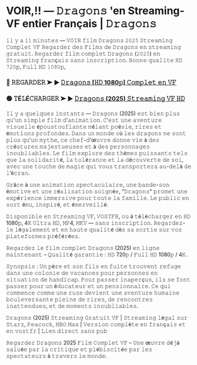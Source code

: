 # VOIR,!! — 𝙳𝚛𝚊𝚐𝚘𝚗𝚜 'en Streaming-VF entier Français | 𝙳𝚛𝚊𝚐𝚘𝚗𝚜

𝚒𝚕 𝚢 𝚊 𝟷𝟷 𝚖𝚒𝚗𝚞𝚝𝚎𝚜 — 𝚅𝙾𝙸𝚁 𝚏𝚒𝚕𝚖 𝙳𝚛𝚊𝚐𝚘𝚗𝚜 𝟸𝟶𝟸𝟻 𝚂𝚝𝚛𝚎𝚊𝚖𝚒𝚗𝚐 𝙲𝚘𝚖𝚙𝚕𝚎𝚝 𝚅𝙵 𝚁𝚎𝚐𝚊𝚛𝚍𝚎𝚛 𝚍𝚎𝚜 𝙵𝚒𝚕𝚖𝚜 𝚍𝚎 𝙳𝚛𝚊𝚐𝚘𝚗𝚜 𝚎𝚗 𝚜𝚝𝚛𝚎𝚊𝚖𝚒𝚗𝚐 𝚐𝚛𝚊𝚝𝚞𝚒𝚝. 𝚁𝚎𝚐𝚊𝚛𝚍𝚎𝚛 𝚏𝚒𝚕𝚖 𝚌𝚘𝚖𝚙𝚕𝚎𝚝 𝙳𝚛𝚊𝚐𝚘𝚗𝚜 (𝟸𝟶𝟸𝟻) 𝚎𝚗 𝚂𝚝𝚛𝚎𝚊𝚖𝚒𝚗𝚐 𝚏𝚛𝚊𝚗ç𝚊𝚒𝚜 𝚜𝚊𝚗𝚜 𝚒𝚗𝚜𝚌𝚛𝚒𝚙𝚝𝚒𝚘𝚗. 𝙱𝚘𝚗𝚗𝚎 𝚚𝚞𝚊𝚕𝚒𝚝𝚎 𝙷𝙳 𝟽𝟸𝟶𝚙, 𝙵𝚞𝚕𝚕 𝙷𝙳 𝟷𝟶𝟾𝟶𝚙,

### 🔴 𝚁𝙴𝙶𝙰𝚁𝙳𝙴𝚁 ➤ ▶️ [𝙳𝚛𝚊𝚐𝚘𝚗𝚜 [𝙷𝙳 1080𝚙] 𝙲𝚘𝚖𝚙𝚕𝚎𝚝 𝚎𝚗 𝚅𝙵](https://tinyurl.com/3c4dtjtz) 

### 🟢 𝚃É𝙻É𝙲𝙷𝙰𝚁𝙶𝙴𝚁 ➤ ▶️ [𝙳𝚛𝚊𝚐𝚘𝚗𝚜 (2025) 𝚂𝚝𝚛𝚎𝚊𝚖𝚒𝚗𝚐 𝚅𝙵 𝙷𝙳](https://tinyurl.com/3c4dtjtz)

𝙸𝚕 𝚢 𝚊 𝚚𝚞𝚎𝚕𝚚𝚞𝚎𝚜 𝚒𝚗𝚜𝚝𝚊𝚗𝚝𝚜 — 𝙳𝚛𝚊𝚐𝚘𝚗𝚜 (2025) 𝚎𝚜𝚝 𝚋𝚒𝚎𝚗 𝚙𝚕𝚞𝚜 𝚚𝚞’𝚞𝚗 𝚜𝚒𝚖𝚙𝚕𝚎 𝚏𝚒𝚕𝚖 𝚍’𝚊𝚗𝚒𝚖𝚊𝚝𝚒𝚘𝚗. 𝙲’𝚎𝚜𝚝 𝚞𝚗𝚎 𝚊𝚟𝚎𝚗𝚝𝚞𝚛𝚎 𝚟𝚒𝚜𝚞𝚎𝚕𝚕𝚎 é𝚙𝚘𝚞𝚜𝚝𝚘𝚞𝚏𝚕𝚊𝚗𝚝𝚎 𝚖ê𝚕𝚊𝚗𝚝 𝚙𝚘é𝚜𝚒𝚎, 𝚛𝚒𝚛𝚎𝚜 𝚎𝚝 é𝚖𝚘𝚝𝚒𝚘𝚗𝚜 𝚙𝚛𝚘𝚏𝚘𝚗𝚍𝚎𝚜. 𝙳𝚊𝚗𝚜 𝚞𝚗 𝚖𝚘𝚗𝚍𝚎 𝚘ù 𝚕𝚎𝚜 𝚍𝚛𝚊𝚐𝚘𝚗𝚜 𝚗𝚎 𝚜𝚘𝚗𝚝 𝚙𝚕𝚞𝚜 𝚚𝚞’𝚞𝚗 𝚖𝚢𝚝𝚑𝚎, 𝚌𝚎 𝚌𝚑𝚎𝚏-𝚍'œ𝚞𝚟𝚛𝚎 𝚍𝚘𝚗𝚗𝚎 𝚟𝚒𝚎 à 𝚍𝚎𝚜 𝚌𝚛é𝚊𝚝𝚞𝚛𝚎𝚜 𝚖𝚊𝚓𝚎𝚜𝚝𝚞𝚎𝚞𝚜𝚎𝚜 𝚎𝚝 à 𝚍𝚎𝚜 𝚙𝚎𝚛𝚜𝚘𝚗𝚗𝚊𝚐𝚎𝚜 𝚒𝚗𝚘𝚞𝚋𝚕𝚒𝚊𝚋𝚕𝚎𝚜. 𝙻𝚎 𝚏𝚒𝚕𝚖 𝚎𝚡𝚙𝚕𝚘𝚛𝚎 𝚍𝚎𝚜 𝚝𝚑è𝚖𝚎𝚜 𝚙𝚞𝚒𝚜𝚜𝚊𝚗𝚝𝚜 𝚝𝚎𝚕𝚜 𝚚𝚞𝚎 𝚕𝚊 𝚜𝚘𝚕𝚒𝚍𝚊𝚛𝚒𝚝é, 𝚕𝚊 𝚝𝚘𝚕é𝚛𝚊𝚗𝚌𝚎 𝚎𝚝 𝚕𝚊 𝚍é𝚌𝚘𝚞𝚟𝚎𝚛𝚝𝚎 𝚍𝚎 𝚜𝚘𝚒, 𝚊𝚟𝚎𝚌 𝚞𝚗𝚎 𝚝𝚘𝚞𝚌𝚑𝚎 𝚍𝚎 𝚖𝚊𝚐𝚒𝚎 𝚚𝚞𝚒 𝚟𝚘𝚞𝚜 𝚝𝚛𝚊𝚗𝚜𝚙𝚘𝚛𝚝𝚎𝚛𝚊 𝚊𝚞-𝚍𝚎𝚕à 𝚍𝚎 𝚕’é𝚌𝚛𝚊𝚗.

𝙶𝚛â𝚌𝚎 à 𝚞𝚗𝚎 𝚊𝚗𝚒𝚖𝚊𝚝𝚒𝚘𝚗 𝚜𝚙𝚎𝚌𝚝𝚊𝚌𝚞𝚕𝚊𝚒𝚛𝚎, 𝚞𝚗𝚎 𝚋𝚊𝚗𝚍𝚎-𝚜𝚘𝚗 é𝚖𝚘𝚝𝚒𝚟𝚎 𝚎𝚝 𝚞𝚗𝚎 𝚛é𝚊𝚕𝚒𝚜𝚊𝚝𝚒𝚘𝚗 𝚜𝚘𝚒𝚐𝚗é𝚎, "𝙳𝚛𝚊𝚐𝚘𝚗𝚜" 𝚙𝚛𝚘𝚖𝚎𝚝 𝚞𝚗𝚎 𝚎𝚡𝚙é𝚛𝚒𝚎𝚗𝚌𝚎 𝚒𝚖𝚖𝚎𝚛𝚜𝚒𝚟𝚎 𝚙𝚘𝚞𝚛 𝚝𝚘𝚞𝚝𝚎 𝚕𝚊 𝚏𝚊𝚖𝚒𝚕𝚕𝚎. 𝙻𝚎 𝚙𝚞𝚋𝚕𝚒𝚌 𝚎𝚗 𝚜𝚘𝚛𝚝 é𝚖𝚞, 𝚒𝚗𝚜𝚙𝚒𝚛é, 𝚎𝚝 é𝚖𝚎𝚛𝚟𝚎𝚒𝚕𝚕é.  

𝙳𝚒𝚜𝚙𝚘𝚗𝚒𝚋𝚕𝚎 𝚎𝚗 𝚂𝚝𝚛𝚎𝚊𝚖𝚒𝚗𝚐 𝚅𝙵, 𝚅𝙾𝚂𝚃𝙵𝚁, 𝚘𝚞 à 𝚝é𝚕é𝚌𝚑𝚊𝚛𝚐𝚎𝚛 𝚎𝚗 𝙷𝙳 1080𝚙, 4𝙺 𝚄𝚕𝚝𝚛𝚊 𝙷𝙳, 𝙼𝙿4, 𝙼𝙺𝚅 — 𝚜𝚊𝚗𝚜 𝚒𝚗𝚜𝚌𝚛𝚒𝚙𝚝𝚒𝚘𝚗. 𝚁𝚎𝚐𝚊𝚛𝚍𝚎𝚣-𝚕𝚎 𝚕é𝚐𝚊𝚕𝚎𝚖𝚎𝚗𝚝 𝚎𝚝 𝚎𝚗 𝚑𝚊𝚞𝚝𝚎 𝚚𝚞𝚊𝚕𝚒𝚝é 𝚍è𝚜 𝚜𝚊 𝚜𝚘𝚛𝚝𝚒𝚎 𝚜𝚞𝚛 𝚟𝚘𝚜 𝚙𝚕𝚊𝚝𝚎𝚏𝚘𝚛𝚖𝚎𝚜 𝚙𝚛é𝚏é𝚛é𝚎𝚜.  

𝚁𝚎𝚐𝚊𝚛𝚍𝚎𝚣 𝚕𝚎 𝚏𝚒𝚕𝚖 𝚌𝚘𝚖𝚙𝚕𝚎𝚝 𝙳𝚛𝚊𝚐𝚘𝚗𝚜 (2025) 𝚎𝚗 𝚕𝚒𝚐𝚗𝚎 𝚖𝚊𝚒𝚗𝚝𝚎𝚗𝚊𝚗𝚝 – 𝚀𝚞𝚊𝚕𝚒𝚝é 𝚐𝚊𝚛𝚊𝚗𝚝𝚒𝚎 : 𝙷𝙳 720𝚙 / 𝙵𝚞𝚕𝚕 𝙷𝙳 1080𝚙 / 4𝙺.

𝚂𝚢𝚗𝚘𝚙𝚜𝚒𝚜 : 𝚄𝚗 𝚙è𝚛𝚎 𝚎𝚝 𝚜𝚘𝚗 𝚏𝚒𝚕𝚜 𝚎𝚗 𝚏𝚞𝚒𝚝𝚎 𝚝𝚛𝚘𝚞𝚟𝚎𝚗𝚝 𝚛𝚎𝚏𝚞𝚐𝚎 𝚍𝚊𝚗𝚜 𝚞𝚗𝚎 𝚌𝚘𝚕𝚘𝚗𝚒𝚎 𝚍𝚎 𝚟𝚊𝚌𝚊𝚗𝚌𝚎𝚜 𝚙𝚘𝚞𝚛 𝚙𝚎𝚛𝚜𝚘𝚗𝚗𝚎𝚜 𝚎𝚗 𝚜𝚒𝚝𝚞𝚊𝚝𝚒𝚘𝚗 𝚍𝚎 𝚑𝚊𝚗𝚍𝚒𝚌𝚊𝚙. 𝙿𝚘𝚞𝚛 𝚙𝚊𝚜𝚜𝚎𝚛 𝚒𝚗𝚊𝚙𝚎𝚛ç𝚞𝚜, 𝚒𝚕𝚜 𝚜𝚎 𝚏𝚘𝚗𝚝 𝚙𝚊𝚜𝚜𝚎𝚛 𝚙𝚘𝚞𝚛 𝚞𝚗 é𝚍𝚞𝚌𝚊𝚝𝚎𝚞𝚛 𝚎𝚝 𝚞𝚗 𝚙𝚎𝚗𝚜𝚒𝚘𝚗𝚗𝚊𝚒𝚛𝚎. 𝙲𝚎 𝚚𝚞𝚒 𝚌𝚘𝚖𝚖𝚎𝚗𝚌𝚎 𝚌𝚘𝚖𝚖𝚎 𝚞𝚗𝚎 𝚛𝚞𝚜𝚎 𝚍𝚎𝚟𝚒𝚎𝚗𝚝 𝚞𝚗𝚎 𝚊𝚟𝚎𝚗𝚝𝚞𝚛𝚎 𝚑𝚞𝚖𝚊𝚒𝚗𝚎 𝚋𝚘𝚞𝚕𝚎𝚟𝚎𝚛𝚜𝚊𝚗𝚝𝚎 𝚙𝚕𝚎𝚒𝚗𝚎 𝚍𝚎 𝚛𝚒𝚛𝚎𝚜, 𝚍𝚎 𝚛𝚎𝚗𝚌𝚘𝚗𝚝𝚛𝚎𝚜 𝚒𝚗𝚊𝚝𝚝𝚎𝚗𝚍𝚞𝚎𝚜, 𝚎𝚝 𝚍𝚎 𝚖𝚘𝚖𝚎𝚗𝚝𝚜 𝚒𝚗𝚘𝚞𝚋𝚕𝚒𝚊𝚋𝚕𝚎𝚜.  

𝙳𝚛𝚊𝚐𝚘𝚗𝚜 (2025) 𝚂𝚝𝚛𝚎𝚊𝚖𝚒𝚗𝚐 𝙶𝚛𝚊𝚝𝚞𝚒𝚝 𝚅𝙵 | 𝚂𝚝𝚛𝚎𝚊𝚖𝚒𝚗𝚐 𝚕é𝚐𝚊𝚕 𝚜𝚞𝚛 𝚂𝚝𝚊𝚛𝚣, 𝙿𝚎𝚊𝚌𝚘𝚌𝚔, 𝙷𝙱𝙾 𝙼𝚊𝚡 | 𝚅𝚎𝚛𝚜𝚒𝚘𝚗 𝚌𝚘𝚖𝚙𝚕è𝚝𝚎 𝚎𝚗 𝚏𝚛𝚊𝚗ç𝚊𝚒𝚜 𝚎𝚝 𝚎𝚗 𝚟𝚘𝚜𝚝𝚏𝚛 | 𝙻𝚒𝚎𝚗 𝚍𝚒𝚛𝚎𝚌𝚝 𝚜𝚊𝚗𝚜 𝚙𝚞𝚋  

𝚁𝚎𝚐𝚊𝚛𝚍𝚎𝚛 𝙳𝚛𝚊𝚐𝚘𝚗𝚜 2025 𝙵𝚒𝚕𝚖 𝙲𝚘𝚖𝚙𝚕𝚎𝚝 𝚅𝙵 – 𝚄𝚗𝚎 œ𝚞𝚟𝚛𝚎 𝚍é𝚓à 𝚜𝚊𝚕𝚞é𝚎 𝚙𝚊𝚛 𝚕𝚊 𝚌𝚛𝚒𝚝𝚒𝚚𝚞𝚎 𝚎𝚝 𝚙𝚕é𝚋𝚒𝚜𝚌𝚒𝚝é𝚎 𝚙𝚊𝚛 𝚕𝚎𝚜 𝚜𝚙𝚎𝚌𝚝𝚊𝚝𝚎𝚞𝚛𝚜 à 𝚝𝚛𝚊𝚟𝚎𝚛𝚜 𝚕𝚎 𝚖𝚘𝚗𝚍𝚎.
